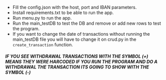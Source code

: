 - Fill the config.json with the host, port and IBAN parameters.
- Install requirements.txt to be able to run the app.
- Run menu.py to run the app.
- Run the main_testDB to test the DB and remove or add new rows to test the program.
- If you want to change the date of transactions without running the main_testDB file you will have to change it on crud.py in the `create_transaction` function.
##### IF YOU SEE WITHDRAWAL TRANSACTIONS WITH THE SYMBOL (+) MEANS THEY WERE HARCODED IF YOU RUN THE PROGRAM AND DO A WITHDRAWAL THE TRANSACTION ITS GOING TO SHOW WITH THE SYMBOL (-) 